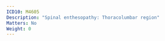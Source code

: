 ```yaml
---
ICD10: M4605
Description: "Spinal enthesopathy: Thoracolumbar region"
Matters: No
Weight: 0
---
```

